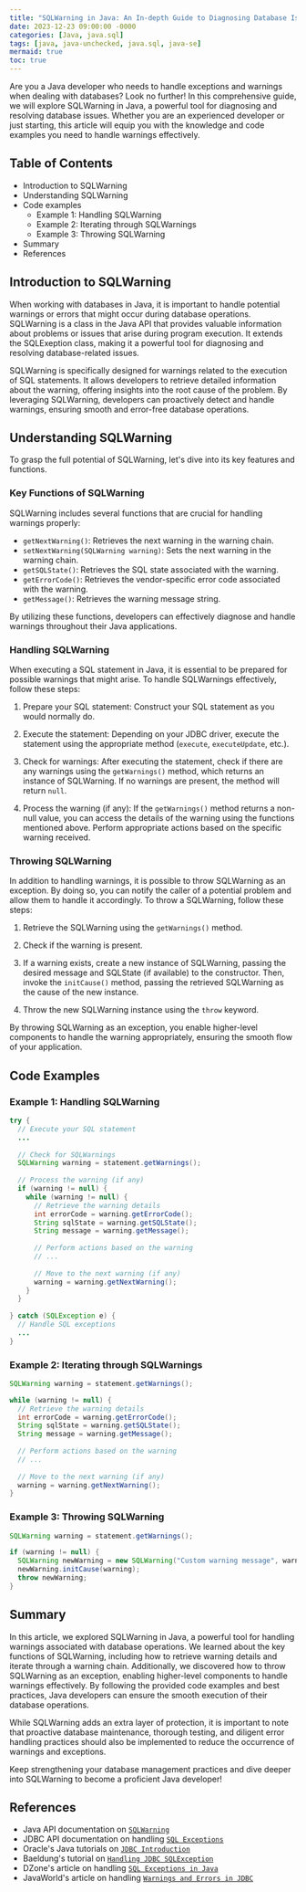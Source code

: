 ```yaml
---
title: "SQLWarning in Java: An In-depth Guide to Diagnosing Database Issues"
date: 2023-12-23 09:00:00 -0000
categories: [Java, java.sql]
tags: [java, java-unchecked, java.sql, java-se]
mermaid: true
toc: true
---
```



Are you a Java developer who needs to handle exceptions and warnings when dealing with databases? Look no further! In this comprehensive guide, we will explore SQLWarning in Java, a powerful tool for diagnosing and resolving database issues. Whether you are an experienced developer or just starting, this article will equip you with the knowledge and code examples you need to handle warnings effectively.

## Table of Contents
- Introduction to SQLWarning
- Understanding SQLWarning
- Code examples
  - Example 1: Handling SQLWarning
  - Example 2: Iterating through SQLWarnings
  - Example 3: Throwing SQLWarning
- Summary
- References

## Introduction to SQLWarning
When working with databases in Java, it is important to handle potential warnings or errors that might occur during database operations. SQLWarning is a class in the Java API that provides valuable information about problems or issues that arise during program execution. It extends the SQLExeption class, making it a powerful tool for diagnosing and resolving database-related issues.

SQLWarning is specifically designed for warnings related to the execution of SQL statements. It allows developers to retrieve detailed information about the warning, offering insights into the root cause of the problem. By leveraging SQLWarning, developers can proactively detect and handle warnings, ensuring smooth and error-free database operations.

## Understanding SQLWarning
To grasp the full potential of SQLWarning, let's dive into its key features and functions.

### Key Functions of SQLWarning
SQLWarning includes several functions that are crucial for handling warnings properly:

- `getNextWarning()`: Retrieves the next warning in the warning chain.
- `setNextWarning(SQLWarning warning)`: Sets the next warning in the warning chain.
- `getSQLState()`: Retrieves the SQL state associated with the warning.
- `getErrorCode()`: Retrieves the vendor-specific error code associated with the warning.
- `getMessage()`: Retrieves the warning message string.

By utilizing these functions, developers can effectively diagnose and handle warnings throughout their Java applications.

### Handling SQLWarning
When executing a SQL statement in Java, it is essential to be prepared for possible warnings that might arise. To handle SQLWarnings effectively, follow these steps:

1. Prepare your SQL statement: Construct your SQL statement as you would normally do.

2. Execute the statement: Depending on your JDBC driver, execute the statement using the appropriate method (`execute`, `executeUpdate`, etc.).

3. Check for warnings: After executing the statement, check if there are any warnings using the `getWarnings()` method, which returns an instance of SQLWarning. If no warnings are present, the method will return `null`.

4. Process the warning (if any): If the `getWarnings()` method returns a non-null value, you can access the details of the warning using the functions mentioned above. Perform appropriate actions based on the specific warning received.

### Throwing SQLWarning
In addition to handling warnings, it is possible to throw SQLWarning as an exception. By doing so, you can notify the caller of a potential problem and allow them to handle it accordingly. To throw a SQLWarning, follow these steps:

1. Retrieve the SQLWarning using the `getWarnings()` method.

2. Check if the warning is present.

3. If a warning exists, create a new instance of SQLWarning, passing the desired message and SQLState (if available) to the constructor. Then, invoke the `initCause()` method, passing the retrieved SQLWarning as the cause of the new instance.

4. Throw the new SQLWarning instance using the `throw` keyword.

By throwing SQLWarning as an exception, you enable higher-level components to handle the warning appropriately, ensuring the smooth flow of your application.

## Code Examples

### Example 1: Handling SQLWarning
```java
try {
  // Execute your SQL statement
  ...
  
  // Check for SQLWarnings
  SQLWarning warning = statement.getWarnings();
  
  // Process the warning (if any)
  if (warning != null) {
    while (warning != null) {
      // Retrieve the warning details
      int errorCode = warning.getErrorCode();
      String sqlState = warning.getSQLState();
      String message = warning.getMessage();
      
      // Perform actions based on the warning
      // ...
      
      // Move to the next warning (if any)
      warning = warning.getNextWarning();
    }
  }
  
} catch (SQLException e) {
  // Handle SQL exceptions
  ...
}
```

### Example 2: Iterating through SQLWarnings
```java
SQLWarning warning = statement.getWarnings();

while (warning != null) {
  // Retrieve the warning details
  int errorCode = warning.getErrorCode();
  String sqlState = warning.getSQLState();
  String message = warning.getMessage();
  
  // Perform actions based on the warning
  // ...
  
  // Move to the next warning (if any)
  warning = warning.getNextWarning();
}
```

### Example 3: Throwing SQLWarning
```java
SQLWarning warning = statement.getWarnings();

if (warning != null) {
  SQLWarning newWarning = new SQLWarning("Custom warning message", warning.getSQLState());
  newWarning.initCause(warning);
  throw newWarning;
}
```

## Summary
In this article, we explored SQLWarning in Java, a powerful tool for handling warnings associated with database operations. We learned about the key functions of SQLWarning, including how to retrieve warning details and iterate through a warning chain. Additionally, we discovered how to throw SQLWarning as an exception, enabling higher-level components to handle warnings effectively. By following the provided code examples and best practices, Java developers can ensure the smooth execution of their database operations.

While SQLWarning adds an extra layer of protection, it is important to note that proactive database maintenance, thorough testing, and diligent error handling practices should also be implemented to reduce the occurrence of warnings and exceptions.

Keep strengthening your database management practices and dive deeper into SQLWarning to become a proficient Java developer!

## References
- Java API documentation on [`SQLWarning`](https://docs.oracle.com/en/java/javase/11/docs/api/java.sql/java/sql/SQLWarning.html)
- JDBC API documentation on handling [`SQL Exceptions`](https://docs.oracle.com/en/java/javase/11/docs/api/java.sql/java/sql/SQLException.html)
- Oracle's Java tutorials on [`JDBC Introduction`](https://docs.oracle.com/javase/tutorial/jdbc/basics/index.html)
- Baeldung's tutorial on [`Handling JDBC SQLException`](https://www.baeldung.com/jdbc-sql-exceptions)
- DZone's article on handling [`SQL Exceptions in Java`](https://dzone.com/articles/set-next-sql-exception)
- JavaWorld's article on handling [`Warnings and Errors in JDBC`](https://www.javaworld.com/article/2074054/core-java-4000-jdbc-amp-relational-databases-243.html)